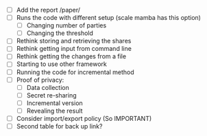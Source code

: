 - [ ] Add the report /paper/
- [ ] Runs the code with different setup (scale mamba has this option)
  - [ ] Changing number of parties 
  - [ ] Changing the threshold 
- [ ] Rethink storing and retrieving the shares
- [ ] Rethink getting input from command line
- [ ] Rethink getting the changes from a file
- [ ] Starting to use other framework 
- [ ] Running the code for incremental method 
- [ ] Proof of privacy:
  - [ ] Data collection
  - [ ] Secret re-sharing
  - [ ] Incremental version
  - [ ] Revealing the result
- [ ] Consider import/export policy (So IMPORTANT)
- [ ] Second table for back up link?
